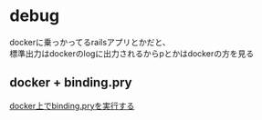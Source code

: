# debug
dockerに乗っかってるrailsアプリとかだと、  
標準出力はdockerのlogに出力されるからpとかはdockerの方を見る

## docker + binding.pry
[docker上でbinding.pryを実行する](https://qiita.com/hb5kz/items/7c9d266480079910de5c)